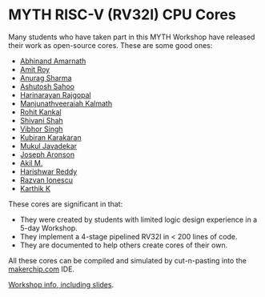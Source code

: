 # MYTH RISC-V (RV32I) CPU Cores

Many students who have taken part in this MYTH Workshop have released their work as open-source cores. These are some good ones:
- [Abhinand Amarnath](https://github.com/abhierao/RISCV_CORE_4_Stage)
- [Amit Roy](https://github.com/AMITROY71/risc-v-myth-workshop-august-AMITROY71)
- [Anurag Sharma](https://github.com/designerguy13-photonics/risc-v-myth-workshop-august-designerguy13-photonics)
- [Ashutosh Sahoo](https://github.com/RISCV-MYTH-WORKSHOP/RISC-V-CPU-Core-using-TL-Verilog)
- [Harinarayan Rajgopal](https://github.com/RISCV-MYTH-WORKSHOP/risc-v-myth-workshop-august-harinarayan18)
- [Manjunathveeraiah Kalmath](https://github.com/ManjunathKalmath/risc-v-myth-workshop)
- [Rohit Kankal](https://github.com/iamrk-vlsi/risc-v-myth-workshop-august-iamrk-vlsi)
- [Shivani Shah](https://github.com/shivanishah269/risc-v-core)
- [Vibhor Singh](https://github.com/vibhor68/risc-v-myth-workshop-august-vibhor68)
- [Kubiran Karakaran](https://github.com/kuby1412/RISC-V-MYTH-Workshop)
- [Mukul Javadekar](https://github.com/RISCV-MYTH-WORKSHOP/risc-v-myth-workshop-august-mukuljava)
- [Joseph Aronson](https://github.com/aronsonj52/riscv_myth_workshop)
- [Akil M.](https://github.com/akilm/MYTH-RV32I-core-akilm)
- [Harishwar Reddy](https://github.com/RISCV-MYTH-WORKSHOP/RISC-V-Core)
- [Razvan Ionescu](https://github.com/RISCV-MYTH-WORKSHOP/riscv_myth_workshop_dec20-razvanionescu-77)
- [Karthik K](https://github.com/RISCV-MYTH-WORKSHOP/riscv_myth_workshop_dec20-karthikvnit)

These cores are significant in that:
  - They were created by students with limited logic design experience in a 5-day Workshop.
  - They implement a 4-stage pipelined RV32I in < 200 lines of code.
  - They are documented to help others create cores of their own.
  
All these cores can be compiled and simulated by cut-n-pasting into the [makerchip.com](makerchip.com) IDE.

[Workshop info, including slides](https://github.com/stevehoover/RISC-V_MYTH_Workshop).
